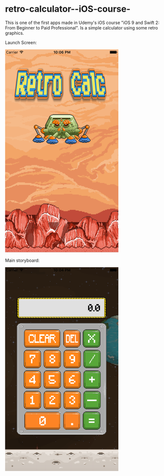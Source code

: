 # retro-calculator--iOS-course-
This is one of the first apps made in Udemy's iOS course "iOS 9 and Swift 2: From Beginner to Paid Professional".
Is a simple calculator using some retro graphics.

Launch Screen:

![LaunchScreen](https://github.com/ajPT/retro-calculator--iOS-course-/blob/master/LaunchScreen.png)

Main storyboard:

![Main](https://github.com/ajPT/retro-calculator--iOS-course-/blob/master/Main.png)
